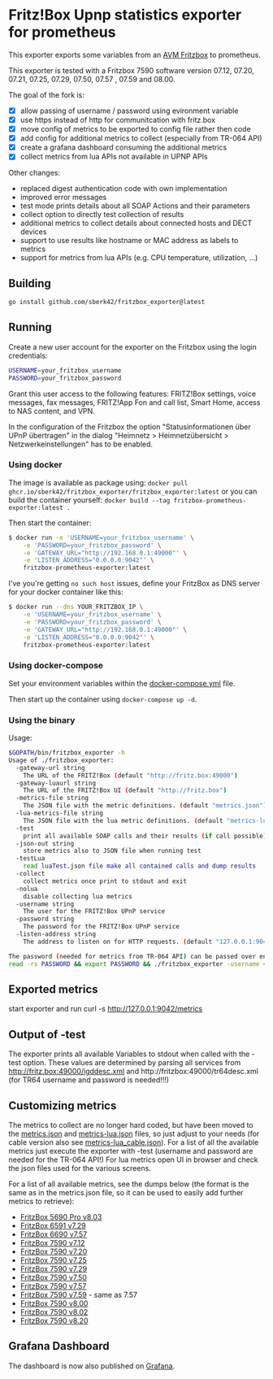 # Fritz!Box Upnp statistics exporter for prometheus

This exporter exports some variables from an
[AVM Fritzbox](http://avm.de/produkte/fritzbox/)
to prometheus.

This exporter is tested with a Fritzbox 7590 software version 07.12, 07.20, 07.21, 07.25, 07.29, 07.50, 07.57 , 07.59 and 08.00.

The goal of the fork is:

- [x] allow passing of username / password using evironment variable
- [x] use https instead of http for communitcation with fritz.box
- [x] move config of metrics to be exported to config file rather then code
- [x] add config for additional metrics to collect (especially from TR-064 API)
- [x] create a grafana dashboard consuming the additional metrics
- [x] collect metrics from lua APIs not available in UPNP APIs

Other changes:

- replaced digest authentication code with own implementation
- improved error messages
- test mode prints details about all SOAP Actions and their parameters
- collect option to directly test collection of results
- additional metrics to collect details about connected hosts and DECT devices
- support to use results like hostname or MAC address as labels to metrics
- support for metrics from lua APIs (e.g. CPU temperature, utilization, ...)

## Building

```bash
go install github.com/sberk42/fritzbox_exporter@latest
```

## Running

Create a new user account for the exporter on the Fritzbox using the login credentials:

```bash
USERNAME=your_fritzbox_username
PASSWORD=your_fritzbox_password
```

Grant this user access to the following features:
FRITZ!Box settings, voice messages, fax messages, FRITZ!App Fon and call list,
Smart Home, access to NAS content, and VPN.

In the configuration of the Fritzbox the option "Statusinformationen über UPnP übertragen" in the dialog "Heimnetz >
Heimnetzübersicht > Netzwerkeinstellungen" has to be enabled.

### Using docker

The image is available as package using:
`docker pull ghcr.io/sberk42/fritzbox_exporter/fritzbox_exporter:latest`
or you can build the container yourself: `docker build --tag fritzbox-prometheus-exporter:latest .`

Then start the container:

```bash
$ docker run -e 'USERNAME=your_fritzbox_username' \
    -e 'PASSWORD=your_fritzbox_password' \
    -e 'GATEWAY_URL="http://192.168.0.1:49000"' \
    -e 'LISTEN_ADDRESS="0.0.0.0:9042"' \
    fritzbox-prometheus-exporter:latest
```

I've you're getting `no such host` issues, define your FritzBox as DNS server for your docker container like this:

```bash
$ docker run --dns YOUR_FRITZBOX_IP \
    -e 'USERNAME=your_fritzbox_username' \
    -e 'PASSWORD=your_fritzbox_password' \
    -e 'GATEWAY_URL="http://192.168.0.1:49000"' \
    -e 'LISTEN_ADDRESS="0.0.0.0:9042"' \
    fritzbox-prometheus-exporter:latest
```

### Using docker-compose

Set your environment variables within the [docker-compose.yml](docker-compose.yml) file.

Then start up the container using `docker-compose up -d`.

### Using the binary

Usage:

```bash
$GOPATH/bin/fritzbox_exporter -h
Usage of ./fritzbox_exporter:
  -gateway-url string
    The URL of the FRITZ!Box (default "http://fritz.box:49000")
  -gateway-luaurl string
    The URL of the FRITZ!Box UI (default "http://fritz.box")
  -metrics-file string
    The JSON file with the metric definitions. (default "metrics.json")
  -lua-metrics-file string
    The JSON file with the lua metric definitions. (default "metrics-lua.json")
  -test
    print all available SOAP calls and their results (if call possible) to stdout
  -json-out string
    store metrics also to JSON file when running test
  -testLua
    read luaTest.json file make all contained calls and dump results
  -collect
    collect metrics once print to stdout and exit
  -nolua
    disable collecting lua metrics
  -username string
    The user for the FRITZ!Box UPnP service
  -password string
    The password for the FRITZ!Box UPnP service
  -listen-address string
    The address to listen on for HTTP requests. (default "127.0.0.1:9042")

The password (needed for metrics from TR-064 API) can be passed over environment variables to test in shell:
read -rs PASSWORD && export PASSWORD && ./fritzbox_exporter -username <user> -test; unset PASSWORD
```

## Exported metrics

start exporter and run
curl -s http://127.0.0.1:9042/metrics

## Output of -test

The exporter prints all available Variables to stdout when called with the -test option.
These values are determined by parsing all services from http://fritz.box:49000/igddesc.xml and http://fritzbox:49000/tr64desc.xml (for TR64 username and password is needed!!!)

## Customizing metrics

The metrics to collect are no longer hard coded, but have been moved to the [metrics.json](metrics.json) and [metrics-lua.json](metrics-lua.json) files, so just adjust to your needs (for cable version also see [metrics-lua_cable.json](metrics-lua_cable.json)).
For a list of all the available metrics just execute the exporter with -test (username and password are needed for the TR-064 API!)
For lua metrics open UI in browser and check the json files used for the various screens.

For a list of all available metrics, see the dumps below (the format is the same as in the metrics.json file, so it can be used to easily add further metrics to retrieve):

- [FritzBox 5690 Pro v8.03](all_available_metrics_5690_pro_8.03.json)
- [FritzBox 6591 v7.29](all_available_metrics_6591_7.29.json)
- [FritzBox 6690 v7.57](all_available_metrics_6690_7.57.json)
- [FritzBox 7590 v7.12](all_available_metrics_7590_7.12.json)
- [FritzBox 7590 v7.20](all_available_metrics_7590_7.20.json)
- [FritzBox 7590 v7.25](all_available_metrics_7590_7.25.json)
- [FritzBox 7590 v7.29](all_available_metrics_7590_7.29.json)
- [FritzBox 7590 v7.50](all_available_metrics_7590_7.50.json)
- [FritzBox 7590 v7.57](all_available_metrics_7590_7.57.json)
- [FritzBox 7590 v7.59](all_available_metrics_7590_7.59.json) - same as 7.57
- [FritzBox 7590 v8.00](all_available_metrics_7590_8.00.json)
- [FritzBox 7590 v8.02](all_available_metrics_7590_8.02.json)
- [FritzBox 7590 v8.20](all_available_metrics_7590_8.20.json)

## Grafana Dashboard

The dashboard is now also published on [Grafana](https://grafana.com/grafana/dashboards/12579).
